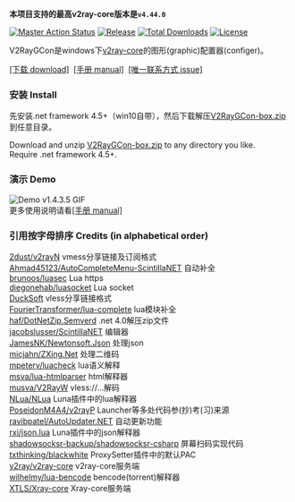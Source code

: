 **本项目支持的最高v2ray-core版本是`v4.44.0`**  
  
[![Master Action Status][1]][2] [![Release][3]][4] [![Total Downloads][5]][6] [![License][7]][8]

[1]: https://github.com/vrnobody/V2RayGCon/workflows/master/badge.svg "Build Status Badge"
[2]: https://github.com/vrnobody/V2RayGCon/actions "Actions detail"
[3]: https://img.shields.io/github/release/vrnobody/V2RayGCon.svg "Release Badge"
[4]: https://github.com/vrnobody/V2RayGCon/releases/latest "Releases"
[5]: https://img.shields.io/github/downloads/vrnobody/V2RayGCon/total.svg "Total Downloads Badge"
[6]: https://somsubhra.github.io/github-release-stats/?username=vrnobody&repository=V2RayGCon&per_page=30 "Download Details"
[7]: https://img.shields.io/github/license/vrnobody/V2RayGCon.svg "Licence Badge"
[8]: https://github.com/vrnobody/V2RayGCon/blob/master/LICENSE "Licence"
[9]: https://github.com/vrnobody/V2RayGCon/releases/latest "Latest release"
[10]: https://vrnobody.github.io/V2RayGCon/ "github.io"
[11]: https://github.com/vrnobody/V2RayGCon/issues "Issues"
[12]: https://github.com/vrnobody/luna-scripts "Luna scripts"

V2RayGCon是windows下[v2ray-core](https://v2ray.com)的图形(graphic)配置器(configer)。  

[\[下载 download\]][9]&nbsp;&nbsp;[\[手册 manual\]][10]&nbsp;&nbsp;[\[唯一联系方式 issue\]][11]  

### 安装 Install
先安装.net framework 4.5+（win10自带），然后下载解压[V2RayGCon-box.zip][9]到任意目录。  
  
Download and unzip [V2RayGCon-box.zip][9] to any directory you like.  
Require .net framework 4.5+.  

### 演示 Demo
![Demo v1.4.3.5 GIF](https://vrnobody.github.io/V2RayGCon/images/forms/demo_basics_v1.4.3.5.gif)  
更多使用说明请看[\[手册 manual\]][10]  

### 引用按字母排序 Credits (in alphabetical order)  
[2dust/v2rayN](https://github.com/2dust/v2rayN) vmess分享链接及订阅格式  
[Ahmad45123/AutoCompleteMenu-ScintillaNET](https://github.com/Ahmad45123/AutoCompleteMenu-ScintillaNET) 自动补全  
[brunoos/luasec](https://github.com/brunoos/luasec.git) Lua https  
[diegonehab/luasocket](https://github.com/diegonehab/luasocket.git) Lua socket  
[DuckSoft](https://github.com/XTLS/Xray-core/issues/91) vless分享链接格式  
[FourierTransformer/lua-complete](https://github.com/FourierTransformer/lua-complete.git) lua模块补全  
[haf/DotNetZip.Semverd](https://github.com/haf/DotNetZip.Semverd) .net 4.0解压zip文件  
[jacobslusser/ScintillaNET](https://github.com/jacobslusser/ScintillaNET) 编辑器  
[JamesNK/Newtonsoft.Json](https://github.com/JamesNK/Newtonsoft.Json) 处理json  
[micjahn/ZXing.Net](https://github.com/micjahn/ZXing.Net/) 处理二维码  
[mpeterv/luacheck](https://github.com/mpeterv/luacheck.git) lua语义解释  
[msva/lua-htmlparser](https://github.com/msva/lua-htmlparser) html解释器  
[musva/V2RayW](https://github.com/musva/V2RayW) vless://...解码  
[NLua/NLua](https://github.com/NLua/NLua) Luna插件中的lua解释器  
[PoseidonM4A4/v2rayP](https://github.com/PoseidonM4A4/v2rayP) Launcher等多处代码参(抄)考(习)来源  
[ravibpatel/AutoUpdater.NET](https://github.com/ravibpatel/AutoUpdater.NET) 自动更新功能  
[rxi/json.lua](https://github.com/rxi/json.lua) Luna插件中的json解释器  
[shadowsocksr-backup/shadowsocksr-csharp](https://github.com/shadowsocksr-backup/shadowsocksr-csharp) 屏幕扫码实现代码  
[txthinking/blackwhite](https://github.com/txthinking/blackwhite) ProxySetter插件中的默认PAC  
[v2ray/v2ray-core](https://github.com/v2ray/v2ray-core) v2ray-core服务端  
[wilhelmy/lua-bencode](https://bitbucket.org/wilhelmy/lua-bencode) bencode(torrent)解释器  
[XTLS/Xray-core](https://github.com/XTLS/Xray-core) Xray-core服务端  
